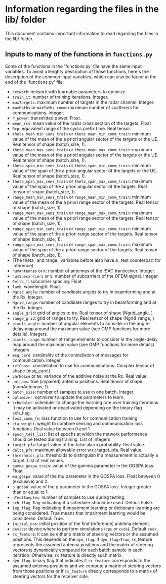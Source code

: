 # Information regarding the files in the lib/ folder

This document contains important information to read regarding the files in the lib/ folder.

## Inputs to many of the functions in ```functions.py```
Some of the functions in the 'functions.py' file have the same input variables. To avoid a lenghty description of those functions, here's the description of the common input variables, which can also be found at the end of the 'functions.py' file:

- ```network```: network with learnable parameters to optimize.
- ```train_it```: number of training iterations. Integer.
- ```maxTargets```: maximum number of targets in the radar channel. Integer.
- ```maxPaths``` or ```maxPaths_comm```: maximum number of scatterers for communications. Integer.
- ```P_power```: transmitted power. Float.
- ```mean_rcs```: mean value of the radar cross section of the targets. Float
- ```Rcp```: equivalent range of the cyclic prefix time. Real tensor.
- ```theta_mean_min_sens_train``` or ```theta_mean_min_comm_train```: minimum value of the mean of the a priori angular
sector of the targets or the UE. Real tensor of shape (batch_size, 1).
- ```theta_mean_max_sens_train``` or ```theta_mean_max_comm_train```: maximum value of the mean of the a priori angular
sector of the targets or the UE. Real tensor of shape (batch_size, 1).
- ```theta_span_min_sens_train``` or ```theta_span_min_comm_train```: minimum value of the span of the a priori angular
sector of the targets or the UE. Real tensor of shape (batch_size, 1).
- ```theta_span_max_sens_train``` or ```theta_span_max_comm_train```: maximum value of the span of the a priori angular
sector of the targets. Real tensor of shape (batch_size, 1).
- ```range_mean_min_sens_train``` or ```range_mean_min_comm_train```: minimum value of the mean of the a priori range sector of the targets. Real tensor of shape (batch_size, 1).
- ```range_mean_max_sens_train``` or ```range_mean_max_comm_train```: maximum value of the mean of the a priori range sector of the targets. Real tensor of shape (batch_size, 1).
- ```range_span_min_sens_train``` or ```range_span_min_comm_train```: minimum value of the span of the a priori range sector of the targets. Real tensor of shape (batch_size, 1).
- ```range_span_max_sens_train``` or ```range_span_max_comm_train```: maximum value of the span of the a priori range sector of the targets. Real tensor of shape (batch_size, 1).
- (The theta_ and range_ variables before also have a _test counterpart for inference)
- ```numAntennas``` or ```K```: number of antennas of the ISAC transceiver. Integer.
- ```numSubcarriers``` or ```S```: number of subcarriers of the OFDM signal. Integer.
- ```Delta_f```: subcarrier spacing. Float.
- ```lamb```: wavelength. Float.
- ```Ngrid_angle```: number of candidate angles to try in beamforming and at the Rx.
Integer.
- ```Ngrid_range```: number of candidate ranges to try in beamforming and at the Rx.
Integer.
- ```angle_grid```: grid of angles to try. Real tensor of shape (Ngrid_angle, )
- ```range_grid```: grid of ranges to try. Real tensor of shape (Ngrid_range, )
- ```pixels_angle```: number of angular elements to consider in the angle-delay map around
the maximum value (see OMP functions for more details). Integers.
- ```pixels_range```: number of range elements to consider in the angle-delay map around
the maximum value (see OMP functions for more details). Integers.
- ```msg_card```: cardinality of the constellation of messages for communication. Integer.
- ```refConst```: constellation to use for communications. Complex tensor of shape
(msg_card,).
- ```varNoise``` or ```N0```: variance of the additive noise at the Rx. Real value.
- ```ant_pos```: true (impaired) antenna positions. Real tensor of shape (numAntennas, 1).
- ```batch_size```: number of samples to use in one batch. Integer.
- ```optimizer```: optimizer to update the parameters to learn.
- ```scheduler```: scheduler to change the learning rate over training iterations. It may
be activated or deactivated depending on the binary flag sch_flag.
- ```loss_comm_fn```: loss function to use for communication training.
- ```eta_weight```: weight to combine sensing and communication loss functions. Real 
value between 0 and 1.
- ```epoch_test_list```: list of epochs at which the network performance should be 
tested during training. List of integers.
- ```target_pfa```: target value of the false alarm probability. Real value.
- ```delta_pfa```: maximum allowable error w.r.t target_pfa. Real value.
- ```thresholds_pfa```: thresholds to distinguish if a measurement is actually a
target. List of real values.
- ```gamma_gospa_train```: value of the gamma parameter in the GOSPA loss. Float
- ```mu_gospa```: value of the mu parameter in the GOSPA loss. Float between 0 (exclusive) and 2.
- ```p_gospa```: value of the p parameter in the GOSPA loss. Integer greater than or equal to 1.
- ```nTestSamples```: number of samples to use during testing.
- ```sch_flag```: flag indicating if a scheduler should be used. Defaul: False.
- ```imp_flag```: flag indicating if impairment learning or dictionary learning are
being considered. True means that impairment learning would be considered.
Defaul: True.
- ```initial_pos```: initial position of the first (reference) antenna element.
- ```device```: device where to perform simulations (```cpu``` or ```cuda```). Default ```cuda```.
- ```rx_feature```: It can be either a matrix of steering vectors or the assumed positions. This depends on the ```dyn_flag```. 
If ```dyn_flag=True```, rx_feature represents the assumed antenna positions and the matrix of steering vectors is
dynamically computed for each batch sample in each iteration. Otherwise, rx_feature is directly such matrix.
- ```dyn_flag```: binary flag that indicates if ```rx_feature``` corresponds to the assumed antenna positions and we 
compute a matrix of steering vectors from those positions or if ```rx_feature``` direcly corresponds to a matrix of
steering vectors for the receiver side.
